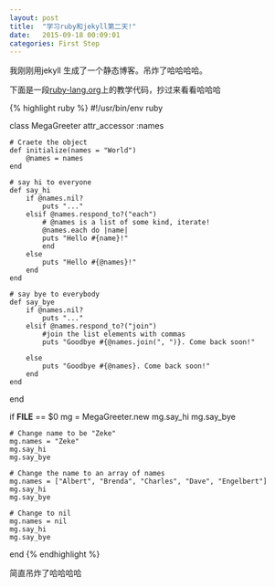 ```yaml
---
layout: post
title:  "学习ruby和jekyll第二天!"
date:   2015-09-18 00:09:01
categories: First Step
---
```

我刚刚用jekyll 生成了一个静态博客。吊炸了哈哈哈哈。

下面是一段[ruby-lang.org](http://ruby-lang.org)上的教学代码，抄过来看看哈哈哈

{% highlight ruby %}
#!/usr/bin/env ruby

class MegaGreeter
	attr_accessor :names

	# Craete the object
	def initialize(names = "World")
		@names = names
	end

	# say hi to everyone
	def say_hi
		if @names.nil?
			puts "..."
		elsif @names.respond_to?("each")
			# @names is a list of some kind, iterate!
			@names.each do |name|
			puts "Hello #{name}!"
			end
		else
			puts "Hello #{@names}!"
		end
	end
	
	# say bye to everybody
	def say_bye
		if @names.nil?
			puts "..."
		elsif @names.respond_to?("join")
			#join the list elements with commas
			puts "Goodbye #{@names.join(", ")}. Come back soon!"
					
		else
			puts "Goodbye #{@names}. Come back soon!"
		end
	end
end

if __FILE__ == $0
	mg = MegaGreeter.new
	mg.say_hi
	mg.say_bye

	# Change name to be "Zeke"
	mg.names = "Zeke"
	mg.say_hi
	mg.say_bye

	# Change the name to an array of names
	mg.names = ["Albert", "Brenda", "Charles", "Dave", "Engelbert"]
	mg.say_hi
	mg.say_bye

	# Change to nil
	mg.names = nil 
	mg.say_hi
	mg.say_bye
end
{% endhighlight %}

简直吊炸了哈哈哈哈


